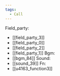 ```yaml
---
tags:
  - Call
---
```

Field_party:
- [[field_party_3]]
- [[field_party_0]]
- [[field_party_2]]
- [[field_party_1]]
Bgm:
- [[bgm_84]]
Sound:
- [[sound_39]]
Fn:
- [[u4163_function3]]
